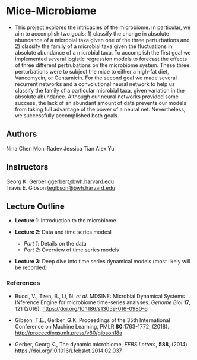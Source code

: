 # Mice-Microbiome

- This project explores the intricacies of the microbiome. In particular, we aim to accomplish two goals: 1) classify the change in absolute abundance of a microbial taxa given one of the three perturbations and 2) classify the family of a microbial taxa given the fluctuations in absolute abundance of a microbial taxa. To accomplish the first goal we implemented several logistic regression models to forecast the effects of three different pertrubations on the microbiome system. These three perturbations were to subject the mice to either a high-fat diet, Vancomycin, or Gentamicin. For the second goal we made several recurrent networks and a convolutional neural network to help us classify the family of a particular microbial taxa, given variation in the absolute abundance. Although our neural networks provided some success, the lack of an abundant amount of data prevents our models from taking full advantage of the power of a neural net. Nevertheless, we successfully accomplished both goals.

## Authors
Nina Chen
Moni Radev
Jessica Tian
Alex Yu

## Instructors
Georg K. Gerber <ggerber@bwh.harvard.edu> \
Travis E. Gibson <tegibson@bwh.harvard.edu>

## Lecture Outline


 - __Lecture 1__:  Introduction to the microbiome

 - __Lecture 2__:  Data and time series modesl
    - *Part 1*: Details on the data
    - *Part 2*: Overview of time series models

 - __Lecture 3__: Deep dive into time series dynamical models (most likely will be recorded)



### References

* Bucci, V., Tzen, B., Li, N. *et al.* MDSINE: Microbial Dynamical Systems INference Engine for microbiome time-series analyses. *Genome Biol* __17__, 121 (2016). <https://doi.org/10.1186/s13059-016-0980-6>

* Gibson, T.E., Gerber, G.K. Proceedings of the 35th International Conference on Machine Learning, PMLR __80__:1763-1772, (2018). <http://proceedings.mlr.press/v80/gibson18a>

* Gerber, Georg K., The dynamic microbiome, *FEBS Letters*, **588**, (2014) <https://doi.org/10.1016/j.febslet.2014.02.037>
